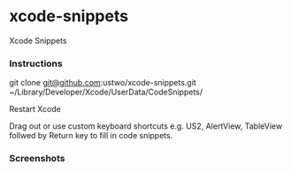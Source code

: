 xcode-snippets
==============

Xcode Snippets

### Instructions

git clone git@github.com:ustwo/xcode-snippets.git ~/Library/Developer/Xcode/UserData/CodeSnippets/

Restart Xcode 

Drag out or use custom keyboard shortcuts e.g. US2, AlertView, TableView follwed by Return key to fill in code snippets.

### Screenshots

